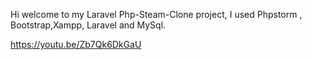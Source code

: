 Hi welcome to my Laravel Php-Steam-Clone project,
 I used Phpstorm , Bootstrap,Xampp, Laravel and MySql.


https://youtu.be/Zb7Qk6DkGaU
